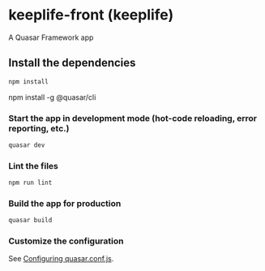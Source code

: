 # keeplife-front (keeplife)

A Quasar Framework app

## Install the dependencies
```bash
npm install
```

npm install -g @quasar/cli

### Start the app in development mode (hot-code reloading, error reporting, etc.)
```bash
quasar dev
```
 
### Lint the files
```bash
npm run lint
```

### Build the app for production
```bash
quasar build
```

### Customize the configuration
See [Configuring quasar.conf.js](https://quasar.dev/quasar-cli/quasar-conf-js).
